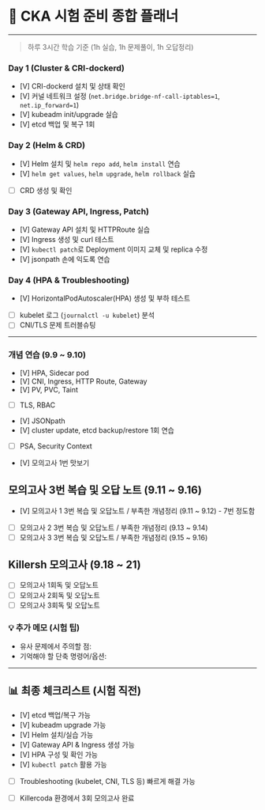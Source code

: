 # 📅 CKA 시험 준비 종합 플래너 
---
> 하루 3시간 학습 기준 (1h 실습, 1h 문제풀이, 1h 오답정리)
### Day 1 (Cluster & CRI-dockerd)
- [V] CRI-dockerd 설치 및 상태 확인
- [V] 커널 네트워크 설정 (`net.bridge.bridge-nf-call-iptables=1`, `net.ip_forward=1`)
- [V] kubeadm init/upgrade 실습
- [V] etcd 백업 및 복구 1회

### Day 2 (Helm & CRD)
- [V] Helm 설치 및 `helm repo add`, `helm install` 연습
- [V] `helm get values`, `helm upgrade`, `helm rollback` 실습
- [ ] CRD 생성 및 확인

### Day 3 (Gateway API, Ingress, Patch)
- [V] Gateway API 설치 및 HTTPRoute 실습
- [V] Ingress 생성 및 curl 테스트
- [V] `kubectl patch`로 Deployment 이미지 교체 및 replica 수정
- [V]  jsonpath 손에 익도록 연습

### Day 4 (HPA & Troubleshooting)
- [V] HorizontalPodAutoscaler(HPA) 생성 및 부하 테스트
- [ ] kubelet 로그 (`journalctl -u kubelet`) 분석
- [ ] CNI/TLS 문제 트러블슈팅

---

### 개념 연습 (9.9 ~ 9.10)
- [V] HPA, Sidecar pod
- [V] CNI, Ingress, HTTP Route, Gateway
- [V] PV, PVC, Taint
- [ ] TLS, RBAC
- [V] JSONpath
- [V] cluster update, etcd backup/restore 1회 연습
- [ ] PSA, Security Context
- [V] 모의고사 1번 맛보기 

## 모의고사 3번 복습 및 오답 노트 (9.11 ~ 9.16)

- [V] 모의고사 1 3번 복습 및 오답노트 / 부족한 개념정리 (9.11 ~ 9.12) - 7번 정도함
- [ ] 모의고사 2 3번 복습 및 오답노트 / 부족한 개념정리 (9.13 ~ 9.14)
- [ ] 모의고사 3 3번 복습 및 오답노트 / 부족한 개념정리 (9.15 ~ 9.16)

## Killersh 모의고사 (9.18 ~ 21)

- [ ] 모의고사 1회독 및 오답노트 
- [ ] 모의고사 2회독 및 오답노트
- [ ] 모의고사 3회독 및 오답노트

### 💡 추가 메모 (시험 팁)
- 유사 문제에서 주의할 점:  
- 기억해야 할 단축 명령어/옵션:  

---

## 📊 최종 체크리스트 (시험 직전)
- [V] etcd 백업/복구 가능
- [V] kubeadm upgrade 가능
- [V] Helm 설치/실습 가능
- [V] Gateway API & Ingress 생성 가능
- [V] HPA 구성 및 확인 가능
- [V] `kubectl patch` 활용 가능
- [ ] Troubleshooting (kubelet, CNI, TLS 등) 빠르게 해결 가능
- [ ] Killercoda 환경에서 3회 모의고사 완료


